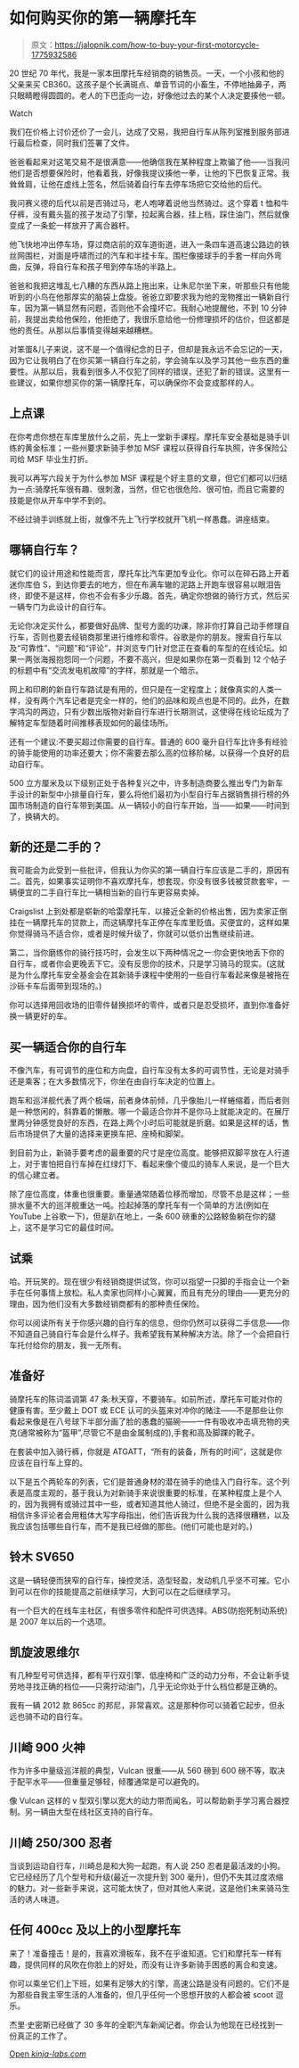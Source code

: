 # 如何购买你的第一辆摩托车

> 原文：<https://jalopnik.com/how-to-buy-your-first-motorcycle-1775932586>

20 世纪 70 年代，我是一家本田摩托车经销商的销售员。一天，一个小孩和他的父亲来买 CB360。这孩子是个长满斑点、单音节词的小畜生，不停地抽鼻子，两只眼睛瞪得圆圆的。老人的下巴歪向一边，好像他过去的某个人决定要揍他一顿。

Watch

我们在价格上讨价还价了一会儿，达成了交易，我把自行车从陈列室推到服务部进行最后检查，同时我们签署了文件。

爸爸看起来对这笔交易不是很满意——他确信我在某种程度上欺骗了他——当我问他们是否想要保险时，他看着我，好像我提议揍他一拳，让他的下巴恢复正常。我耸耸肩，让他在虚线上签名，然后骑着自行车去停车场把它交给他的后代。

我问赛义德的后代以前是否骑过马，老人咆哮着说他当然骑过。这个穿着 t 恤和牛仔裤，没有戴头盔的孩子发动了引擎，拉起离合器，挂上档，踩住油门，然后就像变成了一条蛇一样放开了离合器杆。

他飞快地冲出停车场，穿过商店前的双车道街道，进入一条四车道高速公路边的铁丝网围栏，对面是呼啸而过的汽车和半挂卡车。围栏像接球手的手套一样向外弯曲，反弹，将自行车和孩子甩到停车场的半路上。

爸爸和我把这堆乱七八糟的东西从路上拖出来，让朱尼尔坐下来，听那些只有他能听到的小鸟在他那厚实的脑袋上盘旋。爸爸立即要求我为他的宠物推出一辆新自行车，因为第一辆显然有问题，否则他不会撞坏它。我耐心地提醒他，不到 10 分钟前，我提出卖给他保险，他拒绝了，我很乐意给他一份修理损坏的估价，但这都是他的责任。从那以后事情变得越来越糟糕。

对笨蛋&儿子来说，这不是一个值得纪念的日子，但却是我永远不会忘记的一天，因为它让我明白了在你买第一辆自行车之前，学会骑车以及学习其他一些东西的重要性。从那以后，我看到很多人不仅犯了同样的错误，还犯了新的错误。这里有一些建议，如果你想买你的第一辆摩托车，可以确保你不会变成那样的人。

## 上点课

在你考虑你想在车库里放什么之前，先上一堂新手课程。摩托车安全基础是骑手训练的黄金标准；一些州要求新骑手参加 MSF 课程以获得自行车执照，许多保险公司给 MSF 毕业生打折。

我可以再写六段关于为什么参加 MSF 课程是个好主意的文章，但它们都可以归结为一点:骑摩托车很有趣、很刺激，当然，但它也很危险、很可怕，而且它需要的技能是你从开车中学不到的。

不经过骑手训练就上街，就像不先上飞行学校就开飞机一样愚蠢。讲座结束。

## 哪辆自行车？

就它们的设计用途和性能而言，摩托车比汽车更加专业化。你可以在碎石路上开着迷你库伯 S，到达你要去的地方，但在布满车辙的泥路上开跑车很容易以眼泪告终，即使不是这样，你也不会有多少乐趣。首先，确定你想做的骑行方式，然后买一辆专门为此设计的自行车。

无论你决定买什么，都要做好品牌、型号方面的功课，除非你打算自己动手修理自行车，否则也要去经销商那里进行维修和零件。谷歌是你的朋友。搜索自行车以及“可靠性”、“问题”和“评论”，并浏览专门针对您正在查看的车型的在线论坛。如果一两张海报抱怨同一个问题，不要不高兴，但是如果你在第一页看到 12 个帖子的标题中有“交流发电机故障”的字样，那就是一个暗示。

网上和印刷的新自行车路试是有用的，但只是在一定程度上；就像真实的人类一样，没有两个汽车记者是完全一样的，他们的品味和观点也是不同的。此外，在数字鸿沟的两边，只有少数出版物对新自行车进行长期测试，这使得在线论坛成为了解特定车型随着时间推移表现如何的最佳场所。

还有一个建议:不要买超过你需要的自行车。普通的 600 毫升自行车比许多有经验的骑手能使用的功率还要大；你不需要去那么高的位移阶梯，以获得一个良好的启动自行车。

500 立方厘米及以下级别正处于各种复兴之中，许多制造商要么推出专门为新车手设计的新型中小排量自行车，要么将他们最初为小型自行车占据销售排行榜的外国市场制造的自行车带到美国。从一辆较小的自行车开始，当——如果——时间到了，换辆大的。

## 新的还是二手的？

我可能会为此受到一些批评，但我认为你买的第一辆自行车应该是二手的，原因有二。首先，如果事实证明你不喜欢摩托车，想套现，你没有很多钱被贷款套牢，一辆便宜的二手自行车比一辆相当新的自行车更容易卖掉。

Craigslist 上到处都是崭新的哈雷摩托车，以接近全新的价格出售，因为卖家正倒挂在一辆摩托车的贷款上，而这辆摩托车正停在车库里贬值。买便宜的，这样如果你觉得骑马不适合你，或者是时候升级了，你就可以低价出售继续前进。

第二，当你磨练你的骑行技巧时，会发生以下两种情况之一:你会更快地丢下你的自行车，或者你会更晚丢下它。没有反思你的技术，只是学习骑马的现实。(这就是为什么摩托车安全基金会在其新骑手课程中使用的一些自行车看起来像是被拖在沙砾卡车后面带到现场的。)

你可以选择用回收场的旧零件替换损坏的零件，或者只是忍受损坏，直到你准备好换一辆更好的车。

## 买一辆适合你的自行车

不像汽车，有可调节的座位和方向盘，自行车没有太多的可调节性，无论是对骑手还是乘客；在大多数情况下，你坐在由自行车决定的位置上。

跑车和巡洋舰代表了两个极端，前者身体前倾，几乎像胎儿一样蜷缩着，而后者则是一种悠闲的，斜靠着的懒散。哪一个最适合你并不是你马上就能决定的。在展厅里两分钟感觉良好的东西，在路上两个小时后可能就是折磨。如果是这样的话，售后市场提供了大量的选择来更换车把、座椅和脚架。

到目前为止，新骑手要考虑的最重要的尺寸是座位高度。能够把双脚平放在人行道上，对于害怕把自行车掉在红绿灯下、看起来像个傻瓜的骑车人来说，是一个巨大的信心建立者。

除了座位高度，体重也很重要。重量通常随着位移而增加，尽管不总是这样；一些排水量不大的巡洋舰重达一吨。捡起掉落的摩托车有一个简单的方法(例如在 YouTube 上谷歌一下)，但是趴在地上，一条 600 磅重的公路鲸鱼躺在你的腿上，这不是学习它的最佳时间。

## 试乘

哈。开玩笑的。现在很少有经销商提供试驾，你可以指望一只脚的手指会让一个新手在任何事情上放松。私人卖家也同样小心翼翼，而且有充分的理由——更充分的理由，因为他们没有大多数经销商都有的那种责任保险。

你可以阅读所有关于你感兴趣的自行车的信息，但你仍然可以获得二手信息——你不知道自己骑自行车会是什么样子。我希望我有某种解决方法。除了一个会把自行车托付给你的朋友，我一无所有。

## 准备好

骑摩托车的陈词滥调第 47 条:秋天穿，不要骑车。如前所述，摩托车可能对你的健康有害。至少戴上 DOT 或 ECE 认可的头盔来对冲你的赌注——不是那些让你看起来像是在八号球下半部分画了脸的愚蠢的猫碗——一件有吸收冲击填充物的夹克(通常被称为“盔甲”,尽管它不是由金属制成的),手套和高及脚踝的靴子。

在套装中加入骑行裤，你就是 ATGATT，“所有的装备，所有的时间”，这就是你应该在自行车上穿的。

以下是五个两轮车的列表，它们是普通身材的潜在骑手的绝佳入门自行车。这个列表是高度主观的，基于我认为对新骑手来说很重要的标准，在某种程度上是个人的，因为我拥有或骑过其中一些，或者知道其他人骑过，但绝不是全面的，因为我相信许多评论者会用粗体大写字母指出，他们告诉我为什么我的选择很糟糕，以及我应该包括哪些自行车，而不是我已经做的那些。(他们可能也是对的。)

## 铃木 SV650

这是一辆轻便而狭窄的自行车，操控灵活，造型轻盈，发动机几乎坚不可摧。它小到可以在你的技能提高之前继续学习，大到可以在之后继续学习。

有一个巨大的在线车主社区，有很多零件和配件可供选择。ABS(防抱死制动系统)是 2007 年以后的一个选项。

## 凯旋波恩维尔

有几种型号可供选择，都有平行双引擎、低座椅和广泛的动力分布，不会让新手徒劳地寻找正确的档位——只需拧动油门，几乎无论你处于什么档位都是正确的。

我有一辆 2012 款 865cc 的邦尼，非常喜欢。这是那种你可以骑着它起步，但永远也骑不动的自行车。

## 川崎 900 火神

作为许多中量级巡洋舰的典型，Vulcan 很重——从 560 磅到 600 磅不等，取决于配平水平——但重量足够轻，倾覆通常是可以避免的。

像 Vulcan 这样的 v 型双引擎以宽大的动力带而闻名，可以帮助新手学习离合器控制。另一辆由大型在线社区支持的自行车。

## 川崎 250/300 忍者

当谈到运动自行车，川崎总是和大狗一起跑，有人说 250 忍者是最活泼的小狗。它已经经历了几个型号和升级(最近一次提升到 300 毫升)，但仍不失其过度浓缩的魅力。对一些新手来说，这可能太快了，但对其他人来说，这是他们未来骑马生活的诱人味道。

## 任何 400cc 及以上的小型摩托车

来了！准备撞击！是的，我喜欢滑板车，我不在乎谁知道。它们和摩托车一样有趣，提供同样的风吹在你脸上的好处，而没有让许多新骑手困惑的离合和变速。

你可以乘坐它们上下班，如果有足够大的引擎，高速公路是没有问题的。它们不是为那些自我主宰生活的人准备的，但几乎任何一个思想开放的人都会被 scoot 逗乐。

杰里·史密斯已经做了 30 多年的全职汽车新闻记者。你会认为他现在已经找到一份真正的工作了。

[Open *kinja-labs.com*](http://kinja-labs.com/related-widget/?posts=1596858706,1774920878,1726042532&title=Recommended%20stories)